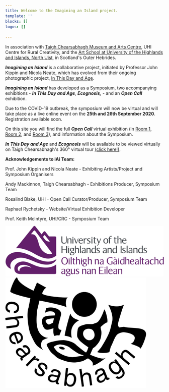 ```yaml
---
title: Welcome to the Imagining an Island project.
template: ''
blocks: []
logos: []

---
```

In association with [Taigh Chearsabhagh Museum and Arts Centre](https://www.taigh-chearsabhagh.org/), UHI Centre for Rural Creativity, and the [Art School at University of the Highlands and Islands, North Uist](https://www.instagram.com/artschoolhebrides/?hl=en), in Scotland's Outer Hebrides.

**_Imagining an Island_** is a collaborative project, initiated by Professor John Kippin and Nicola Neate, which has evolved from their ongoing photographic project, [In This Day and Age](https://inthisdayandage.org/).

**_Imagining an Island_** has developed as a Symposium, two accompanying exhibitions - **_In This Day and Age_**, **_Ecognosis,_** - and an **_Open Call_** exhibition.

Due to the COVID-19 outbreak, the symposium will now be virtual and will take place as a live online event on the **25th and 26th September 2020**. Registration available soon.

On this site you will find the full **_Open Call_** virtual exhibition (in [Room 1](https://imagininganisland.org/room-1/ "Room 1"), [Room 2](https://imagininganisland.org/room-2/ "Room 2"), and [Room 3](https://imagininganisland.org/room-3/ "Room 3")), and information about the Symposium.

**_In This Day and Age_** and **_Ecognosis_** will be available to be viewed virtually on Taigh Chearsabhagh's 360° virtual tour [(click here!)](https://www.taigh-chearsabhagh.org/tcvr360storage/now/?lang=en).

**Acknowledgements to iAi Team:**

Prof. John Kippin and Nicola Neate - Exhibiting Artists/Project and Symposium Organisers

Andy Mackinnon, Taigh Chearsabhagh - Exhibitions Producer, Symposium Team

Rosalind Blake, UHI - Open Call Curator/Producer, Symposium Team

Raphael Rychetsky - Website/Virtual Exhibition Developer

Prof. Keith McIntyre, UHI/CRC - Symposium Team

![University of the highlands and islands](/src/images/University_of_the_Highlands_and_Islands_logo.svg) ![Taigh Chearsabhagh](/src/images/logo-tc.svg)